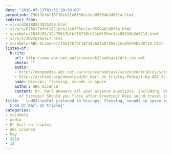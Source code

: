 ```yaml
---
date: "2018-05-13T01:52:20+10:00"
permalink: 75617bfbf18710cb21e0f55ec1ec05594b2d8f14.html
redirect_from:
- sl/n/d20180513015220.html
- sl/n/s/h75617bfbf18710cb21e0f55ec1ec05594b2d8f14.html
- scrobble/2018/05/12/75617bfbf18710cb21e0f55ec1ec05594b2d8f14.html
- sl/n/s/ZNVZqYKotL7.html
- scrobble/ABC-Science//75617bfbf18710cb21e0f55ec1ec05594b2d8f14.html
listen-of:
  h-cite:
    url: http://www.abc.net.au/science/k2/podcast/drk_rss.xml
    photo: ""
    audio:
    - http://mpegmedia.abc.net.au/science/podcast/scienceontriplej/scienceontriplej20180215.mp3
    - http://archive.org/download/Dr_Karl_on_triplej-Podcast-by-ABC_Science/Hiccups_flossing_sounds_in_space.mp3
    name: Hiccups, flossing, sounds in space
    author: ABC Science
    content: Dr. Karl answers all your science questions, including; what's the point
      of hiccups? Should you floss after brushing? Does sound travel in space?
title: ' \ud83c\udfa7 Listened to Hiccups, flossing, sounds in space by ABC Science
  From Dr Karl on triplej'
categories:
- scrobble
- audio
- Dr Karl on triplej
- ABC Science
- May
- 2018
- 12
---
```

